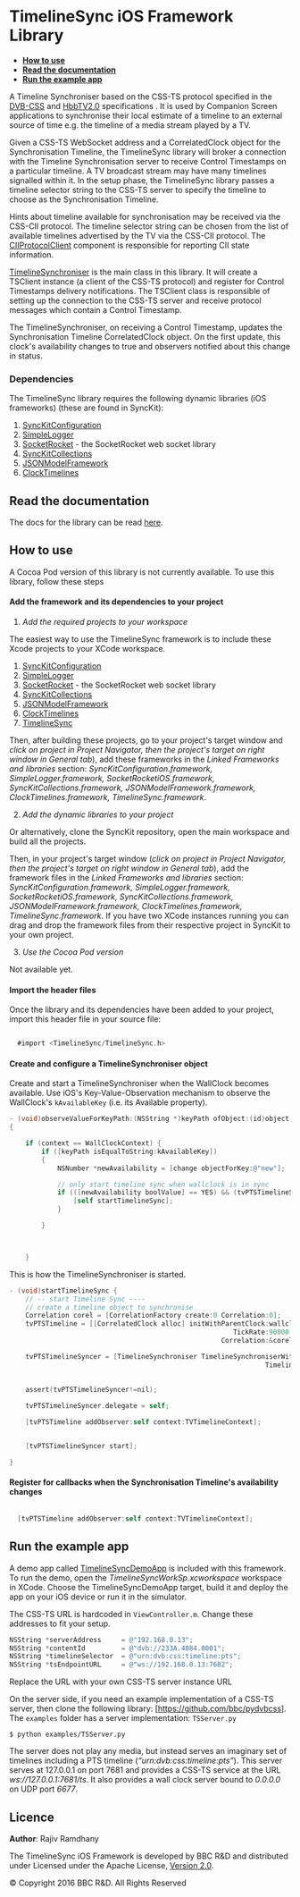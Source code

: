 # TimelineSync iOS Framework Library

* **[How to use](#how-to-use)**
* **[Read the documentation](#read-the-documentation)**
* **[Run the example app](#run-the-example-app)**


A Timeline Synchroniser based on the CSS-TS protocol specified in the [DVB-CSS](https://www.dvb.org/resources/public/standards/a167-2_dvb-css_part_2_content-ID-and-media-sync_June2016.pdf) and [HbbTV2.0](http://www.etsi.org/deliver/etsi_ts%5C102700_102799%5C102796%5C01.03.01_60%5Cts_102796v010301p.pdf) specifications . It is used by Companion Screen applications to synchronise their local estimate of a timeline to an external source of time e.g. the timeline of a media stream played by a TV.


Given a CSS-TS WebSocket address and a CorrelatedClock object for the Synchronisation Timeline, the TimelineSync library will broker a connection with the Timeline Synchronisation server to receive Control Timestamps on a particular timeline. A TV broadcast stream may have many timelines signalled within it. In the setup phase, the TimelineSync library passes a timeline selector string to the CSS-TS server to specify the timeline to choose as the Synchronisation Timeline.

Hints about timeline available for synchronisation may be received via the CSS-CII protocol. The timeline selector string can be chosen from the list of available timelines advertised by the TV via the CSS-CII protocol.  The [CIIProtocolClient](../CIIProtocolClient) component is responsible for reporting CII state information.

[TimelineSynchroniser](TimelineSync/TimelineSynchroniser.h) is the main class in this library. It will create a TSClient instance (a client of the CSS-TS protocol) and register for Control Timestamps delivery notifications. The TSClient class is responsible of setting up the connection to the CSS-TS server and receive protocol messages which contain a Control Timestamp.

The TimelineSynchroniser, on receiving a Control Timestamp, updates the Synchronisation Timeline CorrelatedClock object. On the first update, this clock's availability changes to true and observers notified about this change in status.


### Dependencies
The TimelineSync library requires the following dynamic libraries (iOS frameworks) (these are found in SyncKit):

1. [SyncKitConfiguration](../SyncKitConfiguration)
2. [SimpleLogger](../SimpleLogger)
3. [SocketRocket](../SocketRocket) - the SocketRocket web socket library
4. [SyncKitCollections](../SyncKitCollections)
5. [JSONModelFramework](../JSONModelFramework)
6. [ClockTimelines](../ClockTimelines)



## Read the documentation
The docs for the library can be read [here](TimelineSync/docs/index.html).

## How to use

A Cocoa Pod version of this library is not currently available. To use this library, follow these steps

#### Add the framework and its dependencies to your project

1. *Add the required projects to your workspace*

  The easiest way to use the TimelineSync framework is to include these Xcode projects to your XCode workspace.

  1. [SyncKitConfiguration](../SyncKitConfiguration)
  2. [SimpleLogger](../SimpleLogger)
  3. [SocketRocket](../SocketRocket) - the SocketRocket web socket library
  4. [SyncKitCollections](../SyncKitCollections)
  5. [JSONModelFramework](../JSONModelFramework)
  6. [ClockTimelines](../ClockTimelines)
  7. [TimelineSync]()

  Then, after building these projects, go to your project's target window and *click on project in Project Navigator, then the project's target on right window in General tab*), add these frameworks in the *Linked Frameworks and libraries* section: *SyncKitConfiguration.framework, SimpleLogger.framework, SocketRocketiOS.framework, SyncKitCollections.framework, JSONModelFramework.framework, ClockTimelines.framework, TimelineSync.framework*.

2. *Add the dynamic libraries to your project*

  Or alternatively, clone the SyncKit repository, open the main workspace and build all the projects.

  Then, in your project's target window (*click on project in Project Navigator, then the project's target on right window in General tab*), add the framework files in the *Linked Frameworks and libraries* section:  *SyncKitConfiguration.framework, SimpleLogger.framework, SocketRocketiOS.framework, SyncKitCollections.framework, JSONModelFramework.framework, ClockTimelines.framework, TimelineSync.framework*.
  If you have two XCode instances running you can drag and drop the framework files from their respective project in SyncKit to your own project.

3. *Use the Cocoa Pod version*

  Not available yet.

#### Import the header files

Once the library and its dependencies have been added to your project, import this header file in your source file:

```objective-c

  #import <TimelineSync/TimelineSync.h>

```
#### Create and configure a TimelineSynchroniser object

Create and start a TimelineSynchroniser when the WallClock becomes available. Use iOS's Key-Value-Observation mechanism to observe
the WallClock's `kAvailableKey` (i.e. its Available property).


```objective-c
- (void)observeValueForKeyPath:(NSString *)keyPath ofObject:(id)object change:(NSDictionary<NSString *,id> *)change context:(void *)context
{

    if (context == WallClockContext) {
        if ([keyPath isEqualToString:kAvailableKey])
        {
            NSNumber *newAvailability = [change objectForKey:@"new"];

            // only start timeline sync when wallclock is in sync
            if (([newAvailability boolValue] == YES) && (tvPTSTimelineSyncer==nil)){
                [self startTimelineSync];
            }

        }



    }

```

This is how the TimelineSynchroniser is started.

```objective-c
- (void)startTimelineSync {
    // -- start Timeline Sync ----
    // create a timeline object to synchronise
    Correlation corel = [CorrelationFactory create:0 Correlation:0];
    tvPTSTimeline = [[CorrelatedClock alloc] initWithParentClock:wallclock
                                                        TickRate:90000
                                                     Correlation:&corel]; // timeline created but unavailable

    tvPTSTimelineSyncer = [TimelineSynchroniser TimelineSynchroniserWithTimeline:tvPTSTimeline
                                                                TimelineSelector:timelineSelector
                                                                         Content:contentId
                                                                             URL:tsEndpointURL];
    assert(tvPTSTimelineSyncer!=nil);

    tvPTSTimelineSyncer.delegate = self;

    [tvPTSTimeline addObserver:self context:TVTimelineContext];


    [tvPTSTimelineSyncer start];

}

```


#### Register for callbacks when the Synchronisation Timeline's availability changes

```objective-c

  [tvPTSTimeline addObserver:self context:TVTimelineContext];


```


## Run the example app
A demo app called [TimelineSyncDemoApp](TimelineSyncDemoApp/) is included with this framework. To run the demo, open the *TimelineSyncWorkSp.xcworkspace* workspace in XCode. Choose the TimelineSyncDemoApp target, build it and deploy the app on your iOS device or run it in the simulator.

The CSS-TS URL is hardcoded in `ViewController.m`. Change these addresses to fit your setup.

```objective-c
NSString *serverAddress     = @"192.168.0.13";
NSString *contentId         = @"dvb://233A.4084.0001";
NSString *timelineSelector  = @"urn:dvb:css:timeline:pts";
NSString *tsEndpointURL     = @"ws://192.168.0.13:7682";
```
Replace the URL with your own CSS-TS server instance URL

On the server side, if you need an example implementation of a CSS-TS server, then clone the following library:
[https://github.com/bbc/pydvbcss]. The `examples` folder has a server implementation: `TSServer.py`

```
$ python examples/TSServer.py
```
The server does not play any media, but instead serves an imaginary set of timelines including a PTS timeline (*“urn:dvb:css:timeline:pts”*).
This server serves at 127.0.0.1 on port 7681 and provides a CSS-TS service at the URL *ws://127.0.0.1:7681/ts*. It also provides a wall clock server bound to *0.0.0.0* on UDP port *6677*.



## Licence

**Author**: Rajiv Ramdhany

The TimelineSync iOS Framework is developed by BBC R&D and distributed under Licensed under the Apache License, [Version 2.0](http://www.apache.org/licenses/LICENSE-2.0).

© Copyright 2016 BBC R&D. All Rights Reserved
